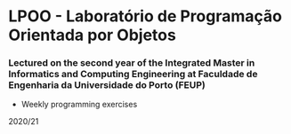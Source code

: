 # LPOO - Laboratório de Programação Orientada por Objetos
### Lectured on the second year of the Integrated Master in Informatics and Computing Engineering at Faculdade de Engenharia da Universidade do Porto (FEUP)

* Weekly programming exercises

2020/21
